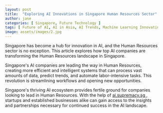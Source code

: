 ```yaml
---
layout: post
title:  "Exploring AI Innovations in Singapore Human Resources Sector"
author: jane
categories: [ Singapore, Future Technology ]
tags: [ Future of AI, AI in Asia, AI Trends, Machine Learning Innovations ]
image: assets/images/2.jpg
---
```


Singapore has become a hub for innovation in AI, and the Human Resources sector is no exception. This article explores how top AI companies are transforming the Human Resources landscape in Singapore.

Singapore's AI companies are leading the way in Human Resources, creating more efficient and intelligent systems that can process vast amounts of data, predict trends, and automate labor-intensive tasks. This revolution is streamlining workflows and opening new opportunities.

Singapore's thriving AI ecosystem provides fertile ground for companies looking to lead in Human Resources. With the help of <a href="https://ai.supremacy.sg" target="_blank"> ai.supremacy.sg </a>, startups and established businesses alike can gain access to the insights and partnerships necessary for continued success in the AI landscape.
